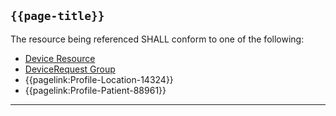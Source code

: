 ## <code>{{page-title}}</code>

The resource being referenced SHALL conform to one of the following:

- <a href="https://hl7.org/fhir/R4/Device.html">Device Resource</a>
- [DeviceRequest Group](https://hl7.org/fhir/R4/group.html)
- {{pagelink:Profile-Location-14324}}
- {{pagelink:Profile-Patient-88961}}

---